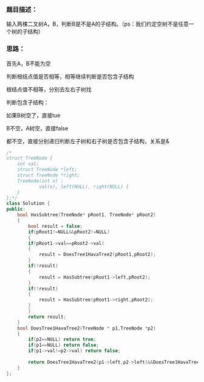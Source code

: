 ### 题目描述：

输入两棵二叉树A，B，判断B是不是A的子结构。（ps：我们约定空树不是任意一个树的子结构）

### 思路：

首先A，B不能为空

判断根结点值是否相等，相等继续判断是否包含子结构

根结点值不相等，分别去左右子树找



判断包含子结构：

如果B树空了，直接tue

B不空，A树空，直接false

都不空，直接分别递归判断左子树和右子树是否包含子结构，关系是&

```c++
/*
struct TreeNode {
	int val;
	struct TreeNode *left;
	struct TreeNode *right;
	TreeNode(int x) :
			val(x), left(NULL), right(NULL) {
	}
};*/
class Solution {
public:
    bool HasSubtree(TreeNode* pRoot1, TreeNode* pRoot2)
    {
        bool result = false;
        if(pRoot1!=NULL&&pRoot2!=NULL)
        {
        if(pRoot1->val==pRoot2->val)
        {
            result = DoesTree1HavaTree2(pRoot1,pRoot2);
        }
        if(!result)
        {
            result = HasSubtree(pRoot1->left,pRoot2);
        }
        if(!result)
        {
            result = HasSubtree(pRoot1->right,pRoot2);
        }
        }
        return result;
    }
    bool DoesTree1HavaTree2(TreeNode * p1,TreeNode *p2)
    {
        if(p2==NULL) return true;
        if(p1==NULL) return false;
        if(p1->val!=p2->val) return false;
        
        return DoesTree1HavaTree2(p1->left,p2->left)&&DoesTree1HavaTree2(p1->right,p2->right);
    }
};
```


